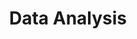 ---
layout: page
title: Data Analysis
nav: true
nav_order: 4
dropdown: true
children: 
    - title: workflow
      permalink: /ref/data-analysis/workflow/
    - title: divider
    - title: data collection
      permalink: /ref/data-analysis/data-collection/
    - title: divider
    - title: databases
      permalink: /ref/data-analysis/databases/
    - title: divider
    - title: basic charting
      permalink: /ref/data-analysis/basic-charting/
    - title: divider
    - title: data visualization
      permalink: /ref/data-analysis/data-visualization/
    - title: divider
    - title: machine learning
      permalink: /ref/data-analysis/ml/
---